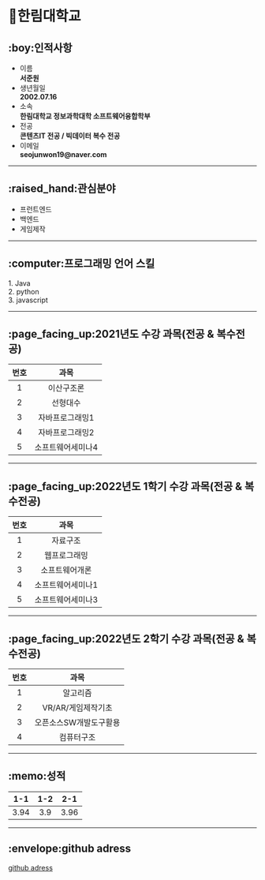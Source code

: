 # :school:한림대학교 

<h2>:boy:인적사항</h2>
<ul>
  <li>이름</li>
  <strong>서준원</strong>
  <li>생년월일</li>
  <strong>2002.07.16</strong>
  <li>소속</li>
  <strong>한림대학교 정보과학대학 소프트웨어융합학부</strong>
  <li>전공</li>
  <strong>콘텐츠IT 전공 / 빅데이터 복수 전공</strong>
  <li>이메일</li>
  <strong>seojunwon19@naver.com</strong>
</ul>
<hr>
<h2>:raised_hand:관심분야</h2>
<ul>
  <li>프런트엔드</li>
  <li>백엔드</li>
  <li>게임제작</li>
</ul>
<hr>
<h2>:computer:프로그래밍 언어 스킬</h2>
1. Java <br>
2. python <br>
3. javascript <br>
<hr>
<h2>:page_facing_up:2021년도 수강 과목(전공 & 복수전공)</h2>

|번호|과목|
|:---:|:---:|
|1|이산구조론|
|2|선형대수|
|3|자바프로그래밍1|
|4|자바프로그래밍2|
|5|소프트웨어세미나4|
<hr>

<h2>:page_facing_up:2022년도 1학기 수강 과목(전공 & 복수전공)</h2>

|번호|과목|
|:---:|:---:|
|1|자료구조|
|2|웹프로그래밍|
|3|소프트웨어개론|
|4|소프트웨어세미나1|
|5|소프트웨어세미나3|
<hr>

<h2>:page_facing_up:2022년도 2학기 수강 과목(전공 & 복수전공)</h2>

|번호|과목|
|:---:|:---:|
|1|알고리즘|
|2|VR/AR/게임제작기초|
|3|오픈소스SW개발도구활용|
|4|컴퓨터구조|
<hr>

<h2>:memo:성적</h2>

|1-1|1-2|2-1|
|:---:|:---:|:---:|
|3.94|3.9|3.96|
<hr>

<h2>:envelope:github adress</h2>

[github adress](https://github.com/tjwnsdnjs3)
